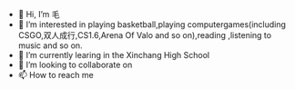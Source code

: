- 👋 Hi, I’m 毛
- 👀 I’m interested in playing basketball,playing computergames(including CSGO,双人成行,CS1.6,Arena Of Valo and so on),reading ,listening to music and so on.
- 🌱 I’m currently learing in the Xinchang High School
- 💞️ I’m looking to collaborate on 
- 📫 How to reach me 

<!---
2007m/2007m is a ✨ special ✨ repository because its `README.md` (this file) appears on your GitHub profile.
You can click the Preview link to take a look at your changes.
--->
